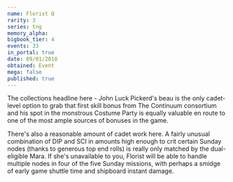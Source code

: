```yaml
---
name: Florist Q
rarity: 3
series: tng
memory_alpha:
bigbook_tier: 4
events: 33
in_portal: true
date: 09/01/2018
obtained: Event
mega: false
published: true
---
```


The collections headline here - John Luck Pickerd's beau is the only cadet-level option to grab that first skill bonus from The Continuum consortium and his spot in the monstrous Costume Party is equally valuable en route to one of the most ample sources of bonuses in the game.

There's also a reasonable amount of cadet work here. A fairly unusual combination of DIP and SCI in amounts high enough to crit certain Sunday nodes (thanks to generous top end rolls) is really only matched by the dual-eligible Mara. If she's unavailable to you, Florist will be able to handle multiple nodes in four of the five Sunday missions, with perhaps a smidge of early game shuttle time and shipboard instant damage.
